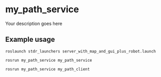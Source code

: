 # my_path_service

Your description goes here

## Example usage
`roslaunch stdr_launchers server_with_map_and_gui_plus_robot.launch`

`rosrun my_path_service my_path_service`

`rosrun my_path_service my_path_client`
    
